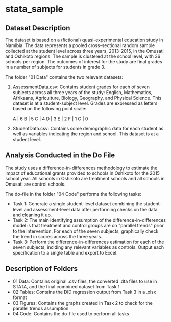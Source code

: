 # stata_sample

## Dataset Description

The dataset is based on a (fictional) quasi-experimental education study in Namibia. The data represents a pooled cross-sectional random sample 
collected at the student level across three years, 2013-2015, in the Omusati and Oshikoto regions. The sample is clustered at the school 
level, with 36 schools per region. The outcomes of interest for the study are final grades in a number of subjects for students in grade 3.
		
The folder "01 Data" contains the two relevant datasets:
		
1. AssessmentData.csv: Contains student grades for each of seven subjects across all three years of the study: English, Mathematics, Afrikaans, Agriculture, Biology, Geography, and Physical Science. This dataset is at a student-subject level. Grades are expressed as letters based on the following point scale:
				
	A | 6
	B | 5
	C | 4
	D | 3
	E | 2
	F | 1
	G | 0
         
2. StudentData.csv: Contains some demographic data for each student as well as variables indicating the region and school. This dataset is at a student level. 


## Analysis Conducted in the Do File

The study uses a difference-in-differences methodology to estimate the impact of educational grants provided to schools in Oshikoto for the 2015 school year. All schools in Oshikoto are treatment schools and all schools in Omusati are control schools.				
				
The do-file in the folder "04 Code" performs the following tasks:
			
* Task 1: Generate a single student-level dataset combining the student-level and assessment-level data after performing checks on the data and cleaning it up.
* Task 2: The main identifying assumption of the difference-in-differences model is that treatment and control groups are on "parallel trends" prior to the intervention. For each of the seven subjects, graphically check the trend in scores across the three years.
* Task 3: Perform the difference-in-differences estimation for each of the seven subjects, inclding any relevant variables as controls. Output each specification to a single table and export to Excel.


## Description of Folders

* 01 Data: Contains original .csv files, the converted .dta files to use in STATA, and the final combined dataset from Task 1
* 02 Tables: Contains the DID regression output from Task 3 in a .xlsx format
* 03 Figures: Contains the graphs created in Task 2 to check for the parallel trends assumption
* 04 Code: Contains the do-file used to perform all tasks
